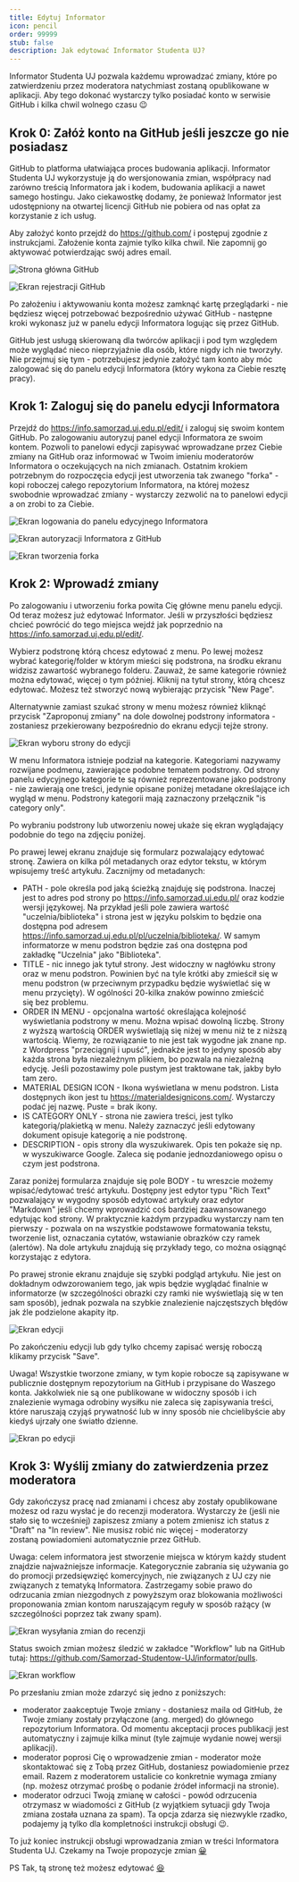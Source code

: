 ```yaml
---
title: Edytuj Informator
icon: pencil
order: 99999
stub: false
description: Jak edytować Informator Studenta UJ?
---
```

Informator Studenta UJ pozwala każdemu wprowadzać zmiany, które po zatwierdzeniu przez moderatora natychmiast zostaną opublikowane w aplikacji. Aby tego dokonać wystarczy tylko posiadać konto w serwisie GitHub i kilka chwil wolnego czasu 😉

## Krok 0: Załóż konto na GitHub jeśli jeszcze go nie posiadasz

GitHub to platforma ułatwiająca proces budowania aplikacji. Informator Studenta UJ wykorzystuje ją do wersjonowania zmian, współpracy nad zarówno treścią Informatora jak i kodem, budowania aplikacji a nawet samego hostingu. Jako ciekawostkę dodamy, że ponieważ Informator jest udostępniony na otwartej licencji GitHub nie pobiera od nas opłat za korzystanie z ich usług.

Aby założyć konto przejdź do <https://github.com/> i postępuj zgodnie z instrukcjami. Założenie konta zajmie tylko kilka chwil. Nie zapomnij go aktywować potwierdzając swój adres email.

![Strona główna GitHub](/images/uploads/github.png "Jeśli nie posiadasz konta GitHub utwórz je aby edytować Informator.")

![Ekran rejestracji GitHub](/images/uploads/github_register.png "Zarejestruj konto zgodnie z instrukcjami na ekranie. Nie zapomnij zweryfikować adresu email aby aktywować konto.")

Po założeniu i aktywowaniu konta możesz zamknąć kartę przeglądarki - nie będziesz więcej potrzebować bezpośrednio używać GitHub - następne kroki wykonasz już w panelu edycji Informatora logując się przez GitHub.

<alert type='info' outlined border='left'>GitHub jest usługą skierowaną dla twórców aplikacji i pod tym względem może wyglądać nieco nieprzyjaźnie dla osób, które nigdy ich nie tworzyły. Nie przejmuj się tym - potrzebujesz jedynie założyć tam konto aby móc zalogować się do panelu edycji Informatora (który wykona za Ciebie resztę pracy).</alert>

## Krok 1: Zaloguj się do panelu edycji Informatora

Przejdź do <https://info.samorzad.uj.edu.pl/edit/> i zaloguj się swoim kontem GitHub. Po zalogowaniu autoryzuj panel edycji Informatora ze swoim kontem. Pozwoli to panelowi edycji zapisywać wprowadzane przez Ciebie zmiany na GitHub oraz informować w Twoim imieniu moderatorów Informatora o oczekujących na nich zmianach. Ostatnim krokiem potrzebnym do rozpoczęcia edycji jest utworzenia tak zwanego "forka" - kopi roboczej całego repozytorium Informatora, na której możesz swobodnie wprowadzać zmiany - wystarczy zezwolić na to panelowi edycji a on zrobi to za Ciebie.

![Ekran logowania do panelu edycyjnego Informatora](/images/uploads/login_with_github.png "Zaloguj się do panelu edycyjnego Informatora poprzez GitHub.")

![Ekran autoryzacji Informatora z GitHub](/images/uploads/authorize_netlify.png "Zezwól Informatorowi na dostęp do publicznych repozytoriów GitHub dla Twojego konta.")

![Ekran tworzenia forka](/images/uploads/netlify_fork.png "Po zalogowaniu utwórz fork - kopię roboczą Informatora na której możesz swobodnie dokonywać zmian.")

## Krok 2: Wprowadź zmiany

Po zalogowaniu i utworzeniu forka powita Cię główne menu panelu edycji. Od teraz możesz już edytować Informator. Jeśli w przyszłości będziesz chcieć powrócić do tego miejsca wejdź jak poprzednio na <https://info.samorzad.uj.edu.pl/edit/>. 

Wybierz podstronę którą chcesz edytować z menu. Po lewej możesz wybrać kategorię/folder w którym mieści się podstrona, na środku ekranu widzisz zawartość wybranego folderu. Zauważ, że same kategorie również można edytować, więcej o tym później. Kliknij na tytuł strony, którą chcesz edytować. Możesz też stworzyć nową wybierając przycisk "New Page".

Alternatywnie zamiast szukać strony w menu możesz również kliknąć przycisk "Zaproponuj zmiany" na dole dowolnej podstrony informatora - zostaniesz przekierowany bezpośrednio do ekranu edycji tejże strony.

![Ekran wyboru strony do edycji](/images/uploads/netlify_menu.png "Wybierz podstronę, którą chcesz edytować. Zauważ, że kategorie w menu informatora również są podstronami.")

<alert type='warning' outlined border='left'>W menu Informatora istnieje podział na kategorie. Kategoriami nazywamy rozwijane podmenu, zawierające podobne tematem podstrony. Od strony panelu edycyjnego kategorie te są również reprezentowane jako podstrony - nie zawierają one treści, jedynie opisane poniżej metadane określające ich wygląd w menu. Podstrony kategorii mają zaznaczony przełącznik "is category only".</alert>

Po wybraniu podstrony lub utworzeniu nowej ukaże się ekran wyglądający podobnie do tego na zdjęciu poniżej.

Po prawej lewej ekranu znajduje się formularz pozwalający edytować stronę. Zawiera on kilka pól metadanych oraz edytor tekstu, w którym wpisujemy treść artykułu. Zacznijmy od metadanych:

* PATH - pole określa pod jaką ścieżką znajduję się podstrona. Inaczej jest to adres pod strony po https://info.samorzad.uj.edu.pl/ oraz kodzie wersji językowej. Na przykład jeśli pole zawiera wartość "uczelnia/biblioteka" i strona jest w języku polskim to będzie ona dostępna pod adresem https://info.samorzad.uj.edu.pl/pl/uczelnia/biblioteka/. W samym informatorze w menu podstron będzie zaś ona dostępna pod zakładkę "Uczelnia" jako "Biblioteka".
* TITLE - nic innego jak tytuł strony. Jest widoczny w nagłówku strony oraz w menu podstron. Powinien być na tyle krótki aby zmieścił się w menu podstron (w przeciwnym przypadku będzie wyświetlać się w menu przycięty). W ogólności 20-kilka znaków powinno zmieścić się bez problemu.
* ORDER IN MENU - opcjonalna wartość określająca kolejność wyświetlania podstrony w menu. Można wpisać dowolną liczbę. Strony z wyższą wartością ORDER wyświetlają się niżej w menu niż te z niższą wartością. Wiemy, że rozwiązanie to nie jest tak wygodne jak znane np. z Wordpress "przeciągnij i upuść", jednakże jest to jedyny sposób aby każda strona była niezależnym plikiem, bo pozwala na niezależną edycję. Jeśli pozostawimy pole pustym jest traktowane tak, jakby było tam zero.
* MATERIAL DESIGN ICON - Ikona wyświetlana w menu podstron. Lista dostępnych ikon jest tu <https://materialdesignicons.com/>. Wystarczy podać jej nazwę. Puste = brak ikony.
* IS CATEGORY ONLY - strona nie zawiera treści, jest tylko kategorią/plakietką w menu. Należy zaznaczyć jeśli edytowany dokument opisuje kategorię a nie podstronę.
* DESCRIPTION - opis strony dla wyszukiwarek. Opis ten pokaże się np. w wyszukiwarce Google. Zaleca się podanie jednozdaniowego opisu o czym jest podstrona.

Zaraz poniżej formularza znajduje się pole BODY - tu wreszcie możemy wpisać/edytować treść artykułu. Dostępny jest edytor typu "Rich Text" pozwalający w wygodny sposób edytować artykuły oraz edytor "Markdown" jeśli chcemy wprowadzić coś bardziej zaawansowanego edytując kod strony. W praktycznie każdym przypadku wystarczy nam ten pierwszy - pozwala on na wszystkie podstawowe formatowania tekstu, tworzenie list, oznaczania cytatów, wstawianie obrazków czy ramek (alertów). Na dole artykułu znajdują się przykłady tego, co można osiągnąć korzystając z edytora.

Po prawej stronie ekranu znajduje się szybki podgląd artykułu. Nie jest on dokładnym odwzorowaniem tego, jak wpis będzie wyglądać finalnie w informatorze (w szczególności obrazki czy ramki nie wyświetlają się w ten sam sposób), jednak pozwala na szybkie znalezienie najczęstszych błędów jak źle podzielone akapity itp.

![Ekran edycji](/images/uploads/netlify_edit.png "Wprowadź zmiany w artykule.")

Po zakończeniu edycji lub gdy tylko chcemy zapisać wersję roboczą klikamy przycisk "Save".

<alert type='warning' outlined border='left'>Uwaga! Wszystkie tworzone zmiany, w tym kopie robocze są zapisywane w publicznie dostępnym repozytorium na GitHub i przypisane do Waszego konta. Jakkolwiek nie są one publikowane w widoczny sposób i ich znalezienie wymaga odrobiny wysiłku nie zaleca się zapisywania treści, które naruszają czyjąś prywatność lub w inny sposób nie chcielibyście aby kiedyś ujrzały one światło dzienne.</alert>

![Ekran po edycji](/images/uploads/netlify_save.png "Po wprowadzeniu zmian zapisz artykuł. Możesz to robić za każdym razem gdy na przykład chcesz powrócić do edycji później. Zmiany są zapisane tylko dla Twojej kopii roboczej.")

## Krok 3: Wyślij zmiany do zatwierdzenia przez moderatora

Gdy zakończysz pracę nad zmianami i chcesz aby zostały opublikowane możesz od razu wysłać je do recenzji moderatora. Wystarczy że (jeśli nie stało się to wcześniej) zapiszesz zmiany a potem zmienisz ich status z "Draft" na "In review". Nie musisz robić nic więcej - moderatorzy zostaną powiadomieni automatycznie przez GitHub.

<alert type='error' outlined border='left'>Uwaga: celem informatora jest stworzenie miejsca w którym każdy student znajdzie najważniejsze informacje. Kategorycznie zabrania się używania go do promocji przedsięwzięć komercyjnych, nie związanych z UJ czy nie związanych z tematyką Informatora. Zastrzegamy sobie prawo do odrzucania zmian niezgodnych z powyższym oraz blokowania możliwości proponowania zmian kontom naruszającym reguły w sposób rażący (w szczególności poprzez tak zwany spam).</alert>

![Ekran wysyłania zmian do recenzji](/images/uploads/netlify_review.png "Kiedy skończysz swoją pracę i zapiszesz zmiany wyślij je do zatwierdzenia zmieniając ich status z draft na in review. Zespół informatora zostanie automatycznie poinformowany o oczekujących na zatwierdzenie zmianach.")

Status swoich zmian możesz śledzić w zakładce "Workflow" lub na GitHub tutaj: <https://github.com/Samorzad-Studentow-UJ/informator/pulls>.

![Ekran workflow](/images/uploads/netlify_flow.png "W zakładce Workflow możesz śledzić status zaproponowanych przez siebie zmian. Możesz je także edytować dalej lub wycofać.")

Po przesłaniu zmian może zdarzyć się jedno z poniższych:

* moderator zaakceptuje Twoje zmiany - dostaniesz maila od GitHub, że Twoje zmiany zostały przyłączone (ang. merged) do głównego repozytorium Informatora. Od momentu akceptacji proces publikacji jest automatyczny i zajmuje kilka minut (tyle zajmuje wydanie nowej wersji aplikacji). 
* moderator poprosi Cię o wprowadzenie zmian - moderator może skontaktować się z Tobą przez GitHub, dostaniesz powiadomienie przez email. Razem z moderatorem ustalicie co konkretnie wymaga zmiany (np. możesz otrzymać prośbę o podanie źródeł informacji na stronie).
* moderator odrzuci Twoją zmianę w całości - powód odrzucenia otrzymasz w wiadomości z GitHub (z wyjątkiem sytuacji gdy Twoja zmiana została uznana za spam). Ta opcja zdarza się niezwykle rzadko, podajemy ją tylko dla kompletności instrukcji obsługi 😉.

To już koniec instrukcji obsługi wprowadzania zmian w treści Informatora Studenta UJ. Czekamy na Twoje propozycje zmian [😀](https://emojipedia.org/grinning-face/)

PS Tak, tą stronę też możesz edytować [😆](https://emojipedia.org/grinning-squinting-face/)